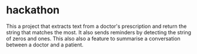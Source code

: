 # hackathon
This a project that extracts text from a doctor's prescription and return the string that matches the most. It also sends reminders by detecting the string of zeros and ones.
This also also a feature to summarise a conversation between a doctor and a patient.
